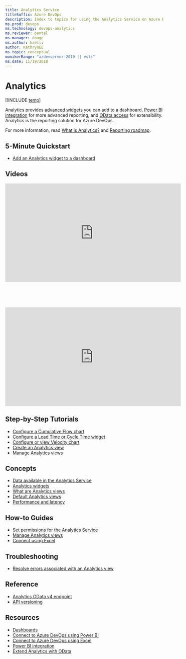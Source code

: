 ```yaml
---
title: Analytics Service
titleSuffix: Azure DevOps
description: Index to topics for using the Analytics Service on Azure DevOps
ms.prod: devops
ms.technology: devops-analytics
ms.reviewer: pantal
ms.manager: douge
ms.author: kaelli
author: KathrynEE
ms.topic: conceptual
monikerRange: "azdevserver-2019 || vsts"
ms.date: 11/19/2018
---
```


# Analytics 

[!INCLUDE [temp](../../_shared/version-azure-devops.md)]

Analytics provides [advanced widgets](analytics-widgets.md) you can add to a dashboard, [Power BI integration](../powerbi/index.md) for more advanced reporting, and [OData access](../extend-analytics/index.md) for extensibility. Analytics is the reporting solution for Azure DevOps. 

For more information, read [What is Analytics?](what-is-analytics.md) and [Reporting roadmap](./reporting-roadmap.md).

<!---
[!INCLUDE [temp](../_shared/analytics-preview.md)] 
-->


## 5-Minute Quickstart
 - [Add an Analytics widget to a dashboard](enable-analytics-velocity.md)

## Videos

<div style="float:left">
   <iframe src="https://channel9.msdn.com/Events/Connect/2017/T251/player" width="560" height="314" allowFullScreen frameBorder="0"></iframe>
</div>
<div style="float:left;width:40px;margin:40px">
</div>
<div style="float:left">
   <iframe src="https://www.youtube.com/embed/VXdgjRdtBQI" width="560" height="314"  frameborder="0" allow="autoplay; encrypted-media" allowfullscreen frameBorder="0"></iframe>
</div>

<div style="clear:left">
</div>


## Step-by-Step Tutorials
- [Configure a Cumulative Flow chart](../guidance/cumulative-flow.md?toc=/azure/devops/report/analytics/toc.json&bc=/azure/devops/report/analytics/breadcrumb/toc.json)
- [Configure a Lead Time or Cycle Time widget](../guidance/cycle-time-and-lead-time.md?toc=/azure/devops/report/analytics/toc.json&bc=/azure/devops/report/analytics/breadcrumb/toc.json)
- [Configure or view Velocity chart](../guidance/team-velocity.md?toc=/azure/devops/report/analytics/toc.json&bc=/azure/devops/report/analytics/breadcrumb/toc.json)
- [Create an Analytics view](analytics-views-create.md)
- [Manage Analytics views](analytics-views-manage.md)

## Concepts
- [Data available in the Analytics Service](data-available-in-analytics.md)
- [Analytics widgets](analytics-widgets.md)
- [What are Analytics views](what-are-analytics-views.md)
- [Default Analytics views](analytics-default-views.md)
- [Performance and latency](performance-latency.md)

## How-to Guides
- [Set permissions for the Analytics Service](analytics-security.md)
- [Manage Analytics views](analytics-views-manage.md)
- [Connect using Excel](access-analytics-excel.md)

## Troubleshooting
- [Resolve errors associated with an Analytics view](troubleshooting-views.md)

## Reference 
- [Analytics OData v4 endpoint](../extend-analytics/data-model-analytics-service.md?toc=/azure/devops/report/analytics/toc.json&bc=/azure/devops/report/analytics/breadcrumb/toc.json)
- [API versioning](../extend-analytics/odata-api-version.md?toc=/azure/devops/report/analytics/toc.json&bc=/azure/devops/report/analytics/breadcrumb/toc.json)

<!---
Future:
Analytics Views
Understanding Analytics Service data Acquisition
-->

## Resources
- [Dashboards](../dashboards/index.md)
- [Connect to Azure DevOps using Power BI](../powerbi/index.md)
- [Connect to Azure DevOps using Excel](access-analytics-excel.md)
- [Power BI integration](../powerbi/index.md)
- [Extend Analytics with OData](../extend-analytics/index.md)



<!---
Future:
Ax Pricing Model
Build Dashboard Widget in AX
-->
